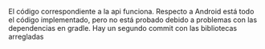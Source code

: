 El código correspondiente a la api funciona. Respecto a Android está todo el código implementado, pero no está probado debido a problemas con las dependencias en gradle.
Hay un segundo commit con las bibliotecas arregladas